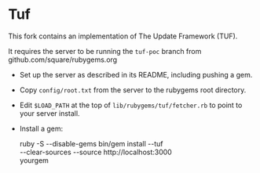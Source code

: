 Tuf
===

This fork contains an implementation of The Update Framework (TUF).

It requires the server to be running the `tuf-poc` branch from github.com/square/rubygems.org

* Set up the server as described in its README, including pushing a gem.
* Copy `config/root.txt` from the server to the rubygems root directory.
* Edit `$LOAD_PATH` at the top of `lib/rubygems/tuf/fetcher.rb` to point to
  your server install.
* Install a gem:

    ruby -S --disable-gems bin/gem install --tuf \
      --clear-sources --source http://localhost:3000 \
      yourgem
